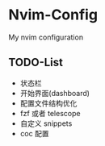 # Nvim-Config

My nvim configuration

## TODO-List

- 状态栏
- 开始界面(dashboard)
- 配置文件结构优化
- fzf 或者 telescope
- 自定义 snippets
- coc 配置
